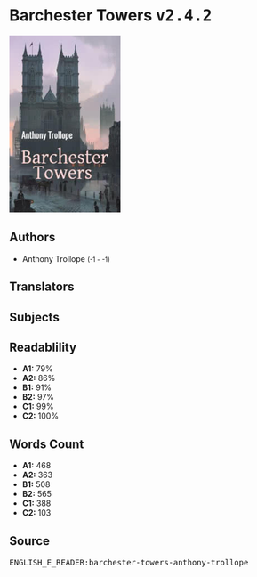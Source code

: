 # Barchester Towers <kbd>v2.4.2</kbd>

![](./cover.medium.jpg "")

## Authors


 - Anthony Trollope <small>(-1 - -1)</small>

## Translators



## Subjects



## Readablility


 - **A1:** 79%
 - **A2:** 86%
 - **B1:** 91%
 - **B2:** 97%
 - **C1:** 99%
 - **C2:** 100%

## Words Count


 - **A1:** 468
 - **A2:** 363
 - **B1:** 508
 - **B2:** 565
 - **C1:** 388
 - **C2:** 103

## Source


<kbd>ENGLISH_E_READER:barchester-towers-anthony-trollope</kbd>
